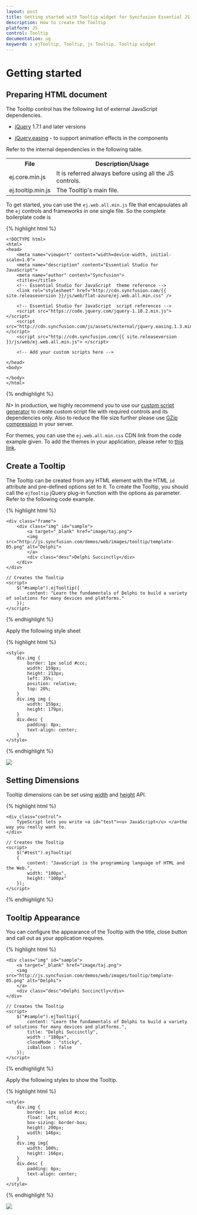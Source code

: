 ```yaml
---
layout: post
title: Getting started with Tooltip widget for Syncfusion Essential JS
description: How to create the Tooltip
platform: JS
control: Tooltip
documentation: ug
keywords : ejTooltip, Tooltip, js Tooltip, Tooltip widget
---
```

# Getting started

## Preparing HTML document

The Tooltip control has the following list of external JavaScript dependencies. 

* [jQuery](http://jquery.com/) 1.7.1 and later versions

* [jQuery.easing](http://gsgd.co.uk/sandbox/jquery/easing/) - to support animation effects in the components

Refer to the internal dependencies in the following table.

<table>
<tr>
<th>
File                                </th><th>
Description/Usage</th></tr>
<tr>
<td>
ej.core.min.js</td><td>
It is referred always before using all the JS controls.</td></tr>
<tr>
<td>
ej.tooltip.min.js</td><td>
The Tooltip's main file.</td></tr>
</table>

To get started, you can use the `ej.web.all.min.js` file that encapsulates all the `ej` controls and frameworks in one single file. So the complete boilerplate code is

{% highlight html %}

    <!DOCTYPE html>
    <html>
    <head>
        <meta name="viewport" content="width=device-width, initial-scale=1.0">
        <meta name="description" content="Essential Studio for JavaScript">
        <meta name="author" content="Syncfusion">
        <title></title>
        <!-- Essential Studio for JavaScript  theme reference -->
        <link rel="stylesheet" href="http://cdn.syncfusion.com/{{ site.releaseversion }}/js/web/flat-azure/ej.web.all.min.css" />
    
        <!-- Essential Studio for JavaScript  script references -->
        <script src="https://code.jquery.com/jquery-1.10.2.min.js"></script>
        <script src="http://cdn.syncfusion.com/js/assets/external/jquery.easing.1.3.min.js"> </script>
        <script src="http://cdn.syncfusion.com/{{ site.releaseversion }}/js/web/ej.web.all.min.js"> </script>
    
        <!-- Add your custom scripts here -->
    
    </head>
    <body>
    
    </body>
    </html>

{% endhighlight %}


N> In production, we highly recommend you to use our [custom script generator](http://helpjs.syncfusion.com/js/include-only-the-needed-widgets)  to create custom script file with required controls and its dependencies only. Also to reduce the file size further please use [GZip compression](https://developers.google.com/web/fundamentals/performance/optimizing-content-efficiency/optimize-encoding-and-transfer?hl=en) in your server.

For themes, you can use the `ej.web.all.min.css` CDN link from the code example given. To add the themes in your application, please refer to [this link](http://help.syncfusion.com/js/theming-in-essential-javascript-components).

## Create a Tooltip

The Tooltip can be created from any HTML element with the HTML `id` attribute and pre-defined options set to it. To create the Tooltip, you should call the `ejTooltip` jQuery plug-in function with the options as parameter. Refer to the following code example.

{% highlight html %}
 
    <div class="frame">    
        <div class="img" id="sample">
            <a target="_blank" href="image/taj.png">
            <img src="http://js.syncfusion.com/demos/web/images/tooltip/template-05.png" alt="Delphi">
            </a>
            <div class="desc">Delphi Succinctly</div>
        </div>
    </div>
 
    // Creates the Tooltip
    <script>
        $("#sample").ejTooltip({
            content: "Learn the fundamentals of Delphi to build a variety of solutions for many devices and platforms."
        });
    </script>

{% endhighlight %}

Apply the following style sheet

{% highlight html %}

    <style>
        div.img {
            border: 1px solid #ccc;
            width: 159px;
            height: 213px;
            left: 35%;
            position: relative;
            top: 20%;
        }
        div.img img {
            width: 159px;
            height: 179px;
        }
        div.desc {
            padding: 8px;
            text-align: center;
        }
    </style>
    
{% endhighlight %}

![](Getteing-Started_images/Getteing-Started_img1.jpeg)

## Setting Dimensions

Tooltip dimensions can be set using [width](http://help.syncfusion.com/js/api/ejtooltip#members:width) and [height](http://help.syncfusion.com/js/api/ejtooltip#members:height) API.

{% highlight html %}
 
    <div class="control">
        TypeScript lets you write <a id="test"><u> JavaScript</u> </a>the way you really want to.
    </div>
 
    // Creates the Tooltip
    <script>
        $("#test").ejTooltip(
        {
            content: "JavaScript is the programming language of HTML and the Web.",
            width: "100px",
            height: "100px"
        });
    </script>
    
{% endhighlight %}

## Tooltip Appearance 

You can configure the appearance of the Tooltip with the title, close button and call out as your application requires.

{% highlight html %}
 
    <div class="img" id="sample">
        <a target="_blank" href="image/taj.png">
        <img src="http://js.syncfusion.com/demos/web/images/tooltip/template-05.png" alt="Delphi">
        </a>
        <div class="desc">Delphi Succinctly</div>
    </div>
 
    // Creates the Tooltip
    <script>
        $("#sample").ejTooltip({
            content: "Learn the fundamentals of Delphi to build a variety of solutions for many devices and platforms.",
            title: "Delphi Succinctly",
            width : "180px",
            closeMode : "sticky",
            isBalloon : false
        });
    </script>
    
{% endhighlight %}

Apply the following styles to show the Tooltip.

{% highlight html %}

    <style>
        div.img {
            border: 1px solid #ccc;
            float: left;
            box-sizing: border-box;
            height: 200px;
            width: 146px;
        }
        div.img img{
            width: 100%;
            height: 166px;
        }
        div.desc {
            padding: 6px;
            text-align: center;
        }
    </style>
    
{% endhighlight %}

![](Getteing-Started_images/Getteing-Started_img2.jpeg)


